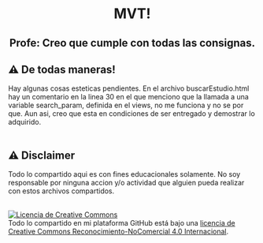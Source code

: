 <h1 align="center">
  MVT!
</h1>

<h2 align="center">
  Profe: Creo que cumple con todas las consignas.
</h2>

## ⚠️ De todas maneras!
Hay algunas cosas esteticas pendientes.
En el archivo buscarEstudio.html hay un comentario en la linea 30 en el que menciono que la llamada a una variable search_param, definida en el views, no me funciona y no se por que.
Aun asi, creo que esta en condiciones de ser entregado y demostrar lo adquirido.
<br>
<br>


## ⚠️ Disclaimer
Todo lo compartido aqui es con fines educacionales solamente. No soy responsable por ninguna accion y/o actividad que alguien pueda realizar con estos archivos compartidos.
<br>
<br>

<a rel="license" href="http://creativecommons.org/licenses/by-nc/4.0/"><img alt="Licencia de Creative Commons" style="border-width:0" src="https://i.creativecommons.org/l/by-nc/4.0/88x31.png" /></a><br />Todo lo compartido en mi plataforma GitHub está bajo una <a rel="license" href="http://creativecommons.org/licenses/by-nc/4.0/">licencia de Creative Commons Reconocimiento-NoComercial 4.0 Internacional</a>.